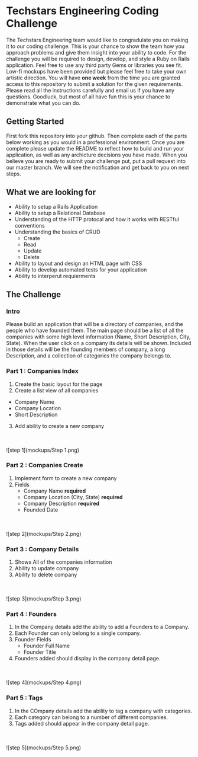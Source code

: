 # Techstars Engineering Coding Challenge

The Techstars Engineering team would like to congradulate you on making it to our coding challenge. This is your chance to show the team how you approach problems and give them insight into your ability to code. For the challenge you will be required to design, develop, and style a Ruby on Rails application. Feel free to use any third party Gems or libraries you see fit. Low-fi mockups have been provided but please feel free to take your own artistic direction. You will have **one week** from the time you are granted access to this repository to submit a solution for the given requirements. Please read all the instructions carefully and email us if you have any questions. Goodluck, but most of all have fun this is your chance to demonstrate what you can do. 

## Getting Started
First fork this repository into your github. Then complete each of the parts below working as you would in a professional environment. Once you are complete please update the README to reflect how to build and run your application, as well as any archicture decisions you have made. When you believe you are ready to submit your challenge put, put a pull request into our master branch. We will see the notification and get back to you on next steps. 

## What we are looking for

* Ability to setup a Rails Application
* Ability to setup a Relational Database
* Understanding of the HTTP protocal and how it works with RESTful conventions
* Understanding the basics of CRUD
  * Create
  * Read
  * Update
  * Delete
* Ability to layout and design an HTML page with CSS
* Ability to develop automated tests for your application
* Ability to interperut requierments


## The Challenge

### Intro

Please build an application that will be a directory of companies, and the people who have founded them. The main page should be a list of all the companies with some high level information (Name, Short Description, City, State). When the user click on a company its details will be shown. Included in those details will be the founding members of company, a long Description, and a collection of categories the company belongs to.

### Part 1 : Companies Index

1. Create the basic layout for the page
2. Create a list view of all companies
  * Company Name
  * Company Location
  * Short Description
3. Add ability to create a new company
<br />
<br />
![step 1](mockups/Step 1.png)

### Part 2 : Companies Create

1. Implement form to create a new company
2. Fields
    * Company Name __required__ 
    * Company Location (City, State) __required__
    * Company Description __required__
    * Founded Date
<br />
<br />
![step 2](mockups/Step 2.png)
    

### Part 3 : Company Details

1. Shows All of the companies information
2. Ability to update company
3. Ability to delete company
<br />
<br />
![step 3](mockups/Step 3.png)

### Part 4 : Founders

1. In the Company details add the ability to add a Founders to a Company.
2. Each Founder can only belong to a single company.
3. Founder  Fields
    * Founder Full Name
    * Founder Title
4. Founders added should display in the company detail page.
<br />
<br />
![step 4](mockups/Step 4.png)

### Part 5 : Tags

1. In the COmpany details add the ability to tag a company with categories. 
2. Each category can belong to a number of different companies.
3. Tags added should appear in the company detail page.
<br />
<br />
![step 5](mockups/Step 5.png)

